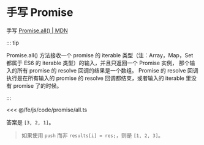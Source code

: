 # 手写 Promise

手写 [Promise.all() | MDN](https://developer.mozilla.org/zh-CN/docs/Web/JavaScript/Reference/Global_Objects/Promise/all)

::: tip

Promise.all() 方法接收一个 promise 的 iterable 类型（注：Array，Map，Set 都属于 ES6 的 iterable 类型）的输入，并且只返回一个 Promise 实例， 那个输入的所有 promise 的 resolve 回调的结果是一个数组。
Promise 的 resolve 回调执行是在所有输入的 promise 的 resolve 回调都结束，或者输入的 iterable 里没有 promise 了的时候。

:::

<<< @/fe/js/code/promise/all.ts

答案是 `[3, 2, 1]`。

> 如果使用 `push` 而非 `results[i] = res;`，则是 `[1, 2, 3]`。
